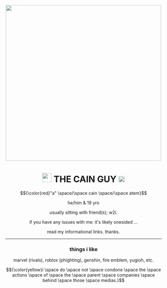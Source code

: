 <div class="gr-box"><div align="center"><img width="500" src="https://github.com/DEMISIN/DEMISIN/blob/main/DemianSlice.gif">


  
# <div align="center"> <div class="gr-box"> <img width="30" src="https://static.wikia.nocookie.net/limbuscompany/images/0/01/A_Sign_3_Gift.png/revision/latest?cb=20230310020445"> **THE CAIN GUY**  <img width="20" src="https://static.wikia.nocookie.net/limbuscompany/images/4/4e/Sinclair_Icon.png/revision/latest?cb=20230310044135"></span></div>

$${\color{red}"a" \space/\space cain \space/\space atem}$$

he/him & 19 yro

usually sitting with friend(s); w2i.

if you have any issues with me: it's likely onesided ...

read my informational links. thanks.

<hr>

### **things i like**
marvel (rivals), roblox (phighting), genshin, fire emblem, yugioh, etc.

$${\color{yellow}i \space do \space not \space condone \space the \space actions \space of \space the \space parent \space companies \space behind \space those \space medias.}$$

<!--
**DEMISIN/DEMISIN** is a ✨ _special_ ✨ repository because its `README.md` (this file) appears on your GitHub profile.

Here are some ideas to get you started:

- 🔭 I’m currently working on ...
- 🌱 I’m currently learning ...
- 👯 I’m looking to collaborate on ...
- 🤔 I’m looking for help with ...
- 💬 Ask me about ...
- 📫 How to reach me: ...
- 😄 Pronouns: ...
- ⚡ Fun fact: ...
-->
